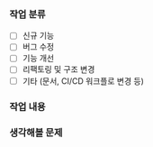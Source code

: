 ### 작업 분류
- [ ] 신규 기능
- [ ] 버그 수정
- [ ] 기능 개선
- [ ] 리팩토링 및 구조 변경
- [ ] 기타 (문서, CI/CD 워크플로 변경 등)

### 작업 내용

### 생각해볼 문제
